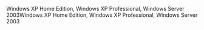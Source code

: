 <span data-ttu-id="cf2e5-101">Windows XP Home Edition, Windows XP Professional, Windows Server 2003</span><span class="sxs-lookup"><span data-stu-id="cf2e5-101">Windows XP Home Edition, Windows XP Professional, Windows Server 2003</span></span>